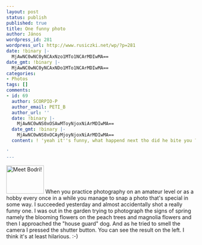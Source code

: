```yaml
---
layout: post
status: publish
published: true
title: One funny photo
author: János
wordpress_id: 281
wordpress_url: http://www.rusiczki.net/wp/?p=281
date: !binary |-
  MjAwNC0wNC0yNCAxNzo1MTo1NCArMDIwMA==
date_gmt: !binary |-
  MjAwNC0wNC0yNCAxNDo1MTo1NCArMDIwMA==
categories:
- Photos
tags: []
comments:
- id: 69
  author: SCORPIO-P
  author_email: PETI_B
  author_url: ''
  date: !binary |-
    MjAwNC0wNS0xOSAwMToyNjoxNiArMDIwMA==
  date_gmt: !binary |-
    MjAwNC0wNS0xOCAyMjoyNjoxNiArMDIwMA==
  content: ! 'yeah it''s funny, what happend next tho did he bite you ?

'
---
```

<p><a href="http://www.rusiczki.net/blog/blogpics/funny_dog.php" onclick="window.open('http://www.rusiczki.net/blog/blogpics/funny_dog.php','popup','width=1024,height=768,scrollbars=no,resizable=no,toolbar=no,directories=no,location=no,menubar=no,status=no,left=0,top=0'); return false"><img src="http://www.rusiczki.net/blog/blogpics/funny_dog-thumb.jpg" width="100" height="75" border="0" alt="Meet Bodri!" class="postimage" /></a> When you practice photography on an amateur level or as a hobby every once in a while you manage to snap a photo that's special in some way. I succeeded yesterday and almost accidentally shot a really funny one. I was out in the garden trying to photograph the signs of spring namely the blooming flowers on the peach trees and magnolia flowers and then I approached the "house guard" dog. And as he tried to smell the camera I pressed the shutter button. You can see the result on the left. I think it's at least hilarious. :-)</p>
